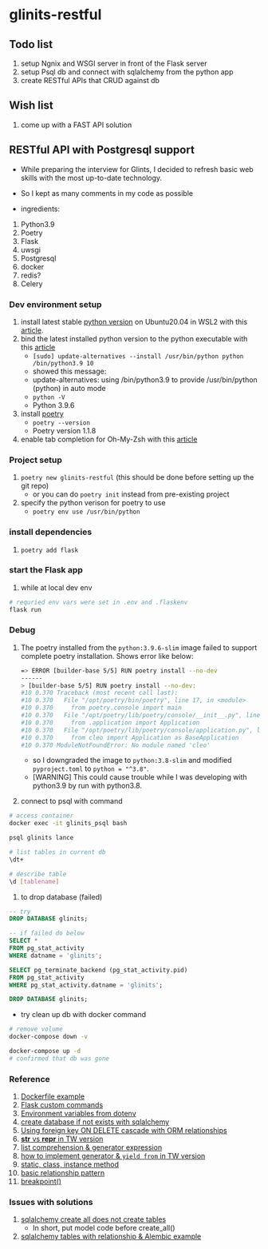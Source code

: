 # glinits-restful

## Todo list
1. setup Ngnix and WSGI server in front of the Flask server
1. setup Psql db and connect with sqlalchemy from the python app
1. create RESTful APIs that CRUD against db

## Wish list
1. come up with a FAST API solution

## RESTful API with Postgresql support

* While preparing the interview for Glints, I decided to refresh basic web skills with the most up-to-date technology. 
* So I kept as many comments in my code as possible

* ingredients:
1. Python3.9
1. Poetry
1. Flask
1. uwsgi
1. Postgresql
1. docker
1. redis? 
1. Celery

### Dev environment setup
1. install latest stable [python version](https://www.python.org/ftp/python/3.9.6/Python-3.9.6.tgz) on Ubuntu20.04 in WSL2 with this [article](https://linuxize.com/post/how-to-install-python-3-9-on-ubuntu-20-04/).
1. bind the latest installed python version to the python executable with this [article](https://stackoverflow.com/a/50331137)
    * `[sudo] update-alternatives --install /usr/bin/python python /bin/python3.9 10`
    * showed this message:
    * update-alternatives: using /bin/python3.9 to provide /usr/bin/python (python) in auto mode
    * `python -V`
    * Python 3.9.6
1. install [poetry](https://python-poetry.org/docs/)
    * `poetry --version`
    * Poetry version 1.1.8
1. enable tab completion for Oh-My-Zsh with this [article](https://python-poetry.org/docs/#enable-tab-completion-for-bash-fish-or-zsh)

### Project setup
1. `poetry new glinits-restful` (this should be done before setting up the git repo)
    * or you can do `poetry init` instead from pre-existing project 
1. specify the python verison for poetry to use
    * `poetry env use /usr/bin/python`

### install dependencies
1. `poetry add flask`
    

### start the Flask app
1. while at local dev env
```sh
# requried env vars were set in .env and .flaskenv
flask run
```


### Debug
1. The poetry installed from the `python:3.9.6-slim` image failed to support complete poetry installation. Shows error like below:
    ```sh
    => ERROR [builder-base 5/5] RUN poetry install --no-dev                                                                                0.4s
    ------                                                                                                                                       
    > [builder-base 5/5] RUN poetry install --no-dev:                                                                                           
    #10 0.370 Traceback (most recent call last):                                                                                                 
    #10 0.370   File "/opt/poetry/bin/poetry", line 17, in <module>
    #10 0.370     from poetry.console import main
    #10 0.370   File "/opt/poetry/lib/poetry/console/__init__.py", line 1, in <module>
    #10 0.370     from .application import Application
    #10 0.370   File "/opt/poetry/lib/poetry/console/application.py", line 1, in <module>
    #10 0.370     from cleo import Application as BaseApplication
    #10 0.370 ModuleNotFoundError: No module named 'cleo'
    ```
    * so I downgraded the image to `python:3.8-slim` and modified `pyproject.toml` to `python = "^3.8"`. 
    * [WARNING] This could cause trouble while I was developing with python3.9 by run with python3.8. 


1. connect to psql with command
```sh
# access container
docker exec -it glinits_psql bash

psql glinits lance

# list tables in current db
\dt+

# describe table
\d [tablename]
```

1. to drop database (failed)
```sql
-- try
DROP DATABASE glinits;

-- if failed do below
SELECT *
FROM pg_stat_activity
WHERE datname = 'glinits';

SELECT pg_terminate_backend (pg_stat_activity.pid)
FROM pg_stat_activity
WHERE pg_stat_activity.datname = 'glinits';

DROP DATABASE glinits;
```

* try clean up db with docker command
```sh
# remove volume
docker-compose down -v

docker-compose up -d
# confirmed that db was gone 
```

### Reference
1. [Dockerfile example](https://www.mktr.ai/the-data-scientists-quick-guide-to-dockerfiles-with-examples/)
1. [Flask custom commands](https://flask.palletsprojects.com/en/2.0.x/cli/#custom-commands)
1. [Environment variables from dotenv](https://flask.palletsprojects.com/en/2.0.x/cli/#environment-variables-from-dotenv)
1. [create database if not exists with sqlalchemy](https://stackoverflow.com/a/30971098)
1. [Using foreign key ON DELETE cascade with ORM relationships](https://docs.sqlalchemy.org/en/14/orm/cascades.html#using-foreign-key-on-delete-cascade-with-orm-relationships)
1. [__str__ vs __repr__ in TW version](https://ithelp.ithome.com.tw/articles/10194593)
1. [list comprehension & generator expression](https://www.learncodewithmike.com/2020/01/python-comprehension.html)
1. [how to implement generator & `yield from` in TW version](https://ithelp.ithome.com.tw/articles/10196328)
1. [static, class, instance method](https://www.learncodewithmike.com/2020/01/python-method.html)
1. [basic relationship pattern](https://docs.sqlalchemy.org/en/14/orm/basic_relationships.html)
1. [breakpoint()](https://www.journaldev.com/22695/python-breakpoint)

### Issues with solutions
1. [sqlalchemy create all does not create tables](https://stackoverflow.com/a/20749534)
    * In short, put model code before create_all() 
1. [sqlalchemy tables with relationship & Alembic example](https://blog.techbridge.cc/2017/08/12/python-web-flask101-tutorial-sqlalchemy-orm-database-models/)    